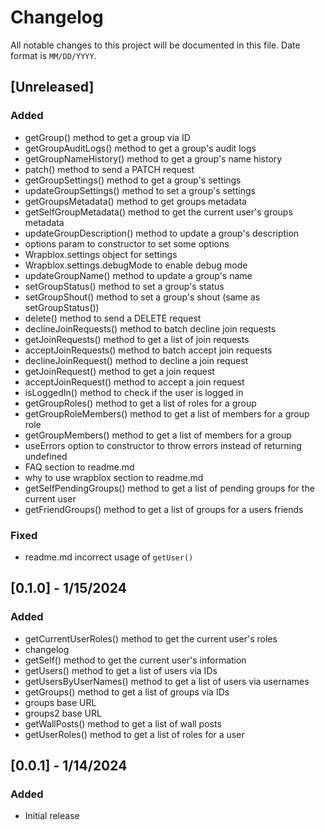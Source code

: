 # Changelog

All notable changes to this project will be documented in this file.
Date format is `MM/DD/YYYY`.

## [Unreleased]

### Added

- getGroup() method to get a group via ID
- getGroupAuditLogs() method to get a group's audit logs
- getGroupNameHistory() method to get a group's name history
- patch() method to send a PATCH request
- getGroupSettings() method to get a group's settings
- updateGroupSettings() method to set a group's settings
- getGroupsMetadata() method to get groups metadata
- getSelfGroupMetadata() method to get the current user's groups metadata
- updateGroupDescription() method to update a group's description
- options param to constructor to set some options
- Wrapblox.settings object for settings
- Wrapblox.settings.debugMode to enable debug mode
- updateGroupName() method to update a group's name
- setGroupStatus() method to set a group's status
- setGroupShout() method to set a group's shout (same as setGroupStatus())
- delete() method to send a DELETE request
- declineJoinRequests() method to batch decline join requests
- getJoinRequests() method to get a list of join requests
- acceptJoinRequests() method to batch accept join requests
- declineJoinRequest() method to decline a join request
- getJoinRequest() method to get a join request
- acceptJoinRequest() method to accept a join request
- isLoggedIn() method to check if the user is logged in
- getGroupRoles() method to get a list of roles for a group
- getGroupRoleMembers() method to get a list of members for a group role
- getGroupMembers() method to get a list of members for a group
- useErrors option to constructor to throw errors instead of returning undefined
- FAQ section to readme.md
- why to use wrapblox section to readme.md
- getSelfPendingGroups() method to get a list of pending groups for the current user
- getFriendGroups() method to get a list of groups for a users friends

### Fixed

- readme.md incorrect usage of `getUser()`


## [0.1.0] - 1/15/2024

### Added

- getCurrentUserRoles() method to get the current user's roles
- changelog
- getSelf() method to get the current user's information
- getUsers() method to get a list of users via IDs
- getUsersByUserNames() method to get a list of users via usernames
- getGroups() method to get a list of groups via IDs
- groups base URL
- groups2 base URL
- getWallPosts() method to get a list of wall posts
- getUserRoles() method to get a list of roles for a user

## [0.0.1] - 1/14/2024

### Added

- Initial release
